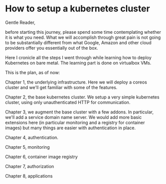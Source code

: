 # How to setup a kubernetes cluster

Gentle Reader,

  before starting this journey, please spend some time contemplating whether it is what you need.
What we will accomplish through great pain is not going to be substantially different from what Google, Amazon and other cloud providers offer you essentially out of the box.

Here I cronicle all the steps I went through while learning how to deploy Kubernetes on bare metal. The learning part is done on virtualbox VMs.

This is the plan, as of now:

Chapter 1, the underlying infrastructure. Here we will deploy a coreos cluster and we'll get familiar with some of the features.

Chapter 2, the base kubernetes cluster. We setup a very simple kubernetes cluster, using only unauthenticated HTTP for communication.

Chapter 3, we augment the base cluster with a few addons. In particular, we'll add a service domain name server. We would add more basic extensions here (in particular monitoring and a registry for container images) but many things are easier with authentication in place.

Chapter 4, authentication.

Chapter 5, monitoring

Chapter 6, container image registry

Chapter 7, authorization

Chapter 8, applications
